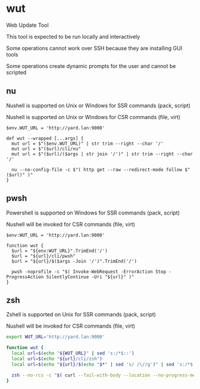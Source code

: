 # wut

Web Update Tool

This tool is expected to be run locally and interactively

Some operations cannot work over SSH because they are installing GUI tools

Some operations create dynamic prompts for the user and cannot be scripted

## nu

Nushell is supported on Unix or Windows for SSR commands (pack, script)

Nushell is supported on Unix or Windows for CSR commands (file, virt)

```nu
$env.WUT_URL = 'http://yard.lan:9000'

def wut --wrapped [...args] {
  mut url = $"($env.WUT_URL)" | str trim --right --char '/'
  mut url = $"($url)/cli/nu"
  mut url = $"($url)/($args | str join '/')" | str trim --right --char '/'

  nu --no-config-file -c $"( http get --raw --redirect-mode follow $"($url)" )"
}
```

## pwsh

Powershell is supported on Windows for SSR commands (pack, script)

Nushell will be invoked for CSR commands (file, virt)

```pwsh
$env:WUT_URL = 'http://yard.lan:9000'

function wut {
  $url = "${env:WUT_URL}".TrimEnd('/')
  $url = "${url}/cli/pwsh"
  $url = "${url}/$($args -Join '/')".TrimEnd('/')

  pwsh -noprofile -c "$( Invoke-WebRequest -ErrorAction Stop -ProgressAction SilentlyContinue -Uri "${url}" )"
}
```

## zsh

Zshell is supported on Unix for SSR commands (pack, script)

Nushell will be invoked for CSR commands (file, virt)

```zsh
export WUT_URL='http://yard.lan:9000'

function wut {
  local url=$(echo "${WUT_URL}" | sed 's:/*$::')
  local url=$(echo "${url}/cli/zsh")
  local url=$(echo "${url}/$(echo "$*" | sed 's/ /\//g')" | sed 's:/*$::')

  zsh --no-rcs -c "$( curl --fail-with-body --location --no-progress-meter --url "${url}" )"
}
```
